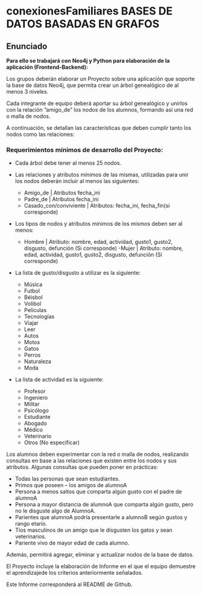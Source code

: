 # conexionesFamiliares BASES DE DATOS BASADAS EN GRAFOS
## Enunciado

**Para ello se trabajará con Neo4j y Python para elaboración de la aplicación (Frontend-Backend):**

Los grupos deberán elaborar un Proyecto sobre una aplicación que soporte la base de datos Neo4j, que permita crear un árbol genealógico de al menos 3 niveles.

Cada integrante de equipo deberá aportar su árbol genealógico y unirlos con la relación ”amigo_de” los nodos de los alumnos, formando así una red o malla de nodos.

A continuación, se detallan las características que deben cumplir tanto los nodos como las relaciones:

### Requerimientos mínimos de desarrollo del Proyecto:
- Cada árbol debe tener al menos 25 nodos.
- Las relaciones y atributos mínimos de las mismas, utilizadas para unir los nodos deberán incluir al menos las siguientes:
  - Amigo_de | Atributos fecha_ini
  - Padre_de | Atributos fecha_ini
  - Casado_con/conviviente | Atributos: fecha_ini, fecha_fin(si corresponde)

- Los tipos de nodos y atributos mínimos de los mismos deben ser al menos:
  - Hombre | Atributo: nombre, edad, actividad, gusto1, gusto2, disgusto, defunción (Si corresponde)
  -Mujer | Atributo: nombre, edad, actividad, gusto1, gusto2, disgusto, defunción (Si corresponde)

- La lista de gusto/disgusto a utilizar es la siguiente:
  - Música 
  - Futbol
  - Béisbol
  - Volibol
  - Películas
  - Tecnologías
  - Viajar
  - Leer
  - Autos
  - Motos
  - Gatos
  - Perros
  - Naturaleza
  - Moda

- La lista de actividad es la siguiente:
  - Profesor
  - Ingeniero
  - Militar
  - Psicólogo
  - Estudiante
  - Abogado
  - Médico
  - Veterinario
  - Otros (No especificar)

Los alumnos deben experimentar con la red o malla de nodos, realizando consultas en base a las relaciones que existen entre los nodos y sus atributos. Algunas consultas que pueden poner en prácticas:

- Todas las personas que sean estudiantes.
- Primos que poseen – los amigos de alumnoA
- Persona a menos saltos que comparta algún gusto con el padre de alumnoA
- Persona a mayor distancia de alumnoA que comparta algún gusto, pero no le disguste algo de AlumnoA.
- Parientes que alumnoA podría presentarle a alumnoB según gustos y rango etario.
- Tíos masculinos de un amigo que le disgusten los gatos y sean veterinarios.
- Pariente vivo de mayor edad de cada alumno.

Además, permitirá agregar, eliminar y actualizar nodos de la base de datos.

El Proyecto incluye la elaboración de Informe en el que el equipo demuestre el aprendizajede los criterios anteriormente señalados.

Este Informe corresponderá al README de Github.

